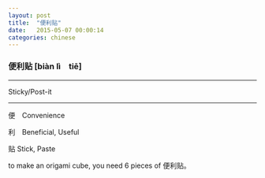 ```yaml
---
layout: post
title:  "便利贴"
date:   2015-05-07 00:00:14
categories: chinese
---
```

### 便利贴 [biàn lì　tiē]
-----------

Sticky/Post-it

-----------

便　Convenience

利　Beneficial, Useful

贴  Stick, Paste

to make an origami cube, you need 6 pieces of 便利贴。
